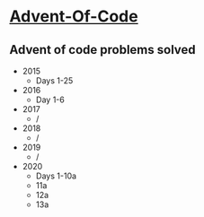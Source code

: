 # [Advent-Of-Code](adventofcode.com)

## Advent of code problems solved
* 2015
    * Days 1-25
* 2016
    * Day 1-6
* 2017
    * /
* 2018
    * /
* 2019
    * /
* 2020
    * Days 1-10a
    * 11a
    * 12a
    * 13a
